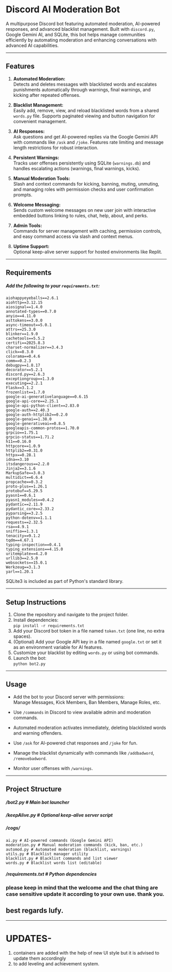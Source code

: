 # Discord AI Moderation Bot

A multipurpose Discord bot featuring automated moderation, AI-powered responses, and advanced blacklist management. Built with `discord.py`, Google Gemini AI, and SQLite, this bot helps manage communities efficiently by automating moderation and enhancing conversations with advanced AI capabilities.

---

## Features

1. **Automated Moderation:**  
   Detects and deletes messages with blacklisted words and escalates punishments automatically through warnings, final warnings, and kicking after repeated offenses.

2. **Blacklist Management:**  
   Easily add, remove, view, and reload blacklisted words from a shared `words.py` file. Supports paginated viewing and button navigation for convenient management.

3. **AI Responses:**  
   Ask questions and get AI-powered replies via the Google Gemini API with commands like `/ask` and `/joke`. Features rate limiting and message length restrictions for robust interaction.

4. **Persistent Warnings:**  
   Tracks user offenses persistently using SQLite (`warnings.db`) and handles escalating actions (warnings, final warnings, kicks).

5. **Manual Moderation Tools:**  
   Slash and context commands for kicking, banning, muting, unmuting, and managing roles with permission checks and user confirmation prompts.

6. **Welcome Messaging:**  
   Sends custom welcome messages on new user join with interactive embedded buttons linking to rules, chat, help, about, and perks.

7. **Admin Tools:**  
   Commands for server management with caching, permission controls, and easy command access via slash and context menus.

8. **Uptime Support:**  
   Optional keep-alive server support for hosted environments like Replit.

---

## Requirements

##### Add the following to your `requirements.txt`:
    aiohappyeyeballs==2.6.1
    aiohttp==3.12.15
    aiosignal==1.4.0
    annotated-types==0.7.0
    anyio==4.11.0
    asttokens==3.0.0
    async-timeout==5.0.1
    attrs==25.3.0
    blinker==1.9.0
    cachetools==5.5.2
    certifi==2025.8.3
    charset-normalizer==3.4.3
    click==8.3.0
    colorama==0.4.6
    comm==0.2.3
    debugpy==1.8.17
    decorator==5.2.1
    discord.py==2.6.3
    exceptiongroup==1.3.0
    executing==2.2.1
    Flask==3.1.2
    frozenlist==1.7.0
    google-ai-generativelanguage==0.6.15
    google-api-core==2.25.1
    google-api-python-client==2.83.0
    google-auth==2.40.3
    google-auth-httplib2==0.2.0
    google-genai==1.38.0
    google-generativeai==0.8.5
    googleapis-common-protos==1.70.0
    grpcio==1.75.1
    grpcio-status==1.71.2
    h11==0.16.0
    httpcore==1.0.9
    httplib2==0.31.0
    httpx==0.28.1
    idna==3.10
    itsdangerous==2.2.0
    Jinja2==3.1.6
    MarkupSafe==3.0.3
    multidict==6.6.4
    propcache==0.3.2
    proto-plus==1.26.1
    protobuf==5.29.5
    pyasn1==0.6.1
    pyasn1_modules==0.4.2
    pydantic==2.11.9
    pydantic_core==2.33.2
    pyparsing==3.2.5
    python-dotenv==1.1.1
    requests==2.32.5
    rsa==4.9.1
    sniffio==1.3.1
    tenacity==9.1.2
    tqdm==4.67.1
    typing-inspection==0.4.1
    typing_extensions==4.15.0
    uritemplate==4.2.0
    urllib3==2.5.0
    websockets==15.0.1
    Werkzeug==3.1.3
    yarl==1.20.1


SQLite3 is included as part of Python's standard library.

---

## Setup Instructions

1. Clone the repository and navigate to the project folder.
2. Install dependencies:  
   `pip install -r requirements.txt`
3. Add your Discord bot token in a file named `token.txt` (one line, no extra spaces).
4. (Optional) Add your Google API key in a file named `google.txt` or set it as an environment variable for AI features.
5. Customize your blacklist by editing `words.py` or using bot commands.
6. Launch the bot:  
   `python bot2.py`

---

## Usage

- Add the bot to your Discord server with permissions:  
  Manage Messages, Kick Members, Ban Members, Manage Roles, etc.
  
- Use `/commands` in Discord to view available admin and moderation commands.
  
- Automated moderation activates immediately, deleting blacklisted words and warning offenders.

- Use `/ask` for AI-powered chat responses and `/joke` for fun.

- Manage the blacklist dynamically with commands like `/addbadword`, `/removebadword`.

- Monitor user offenses with `/warnings`.

---

## Project Structure

##### /bot2.py # Main bot launcher
##### /keepAlive.py # Optional keep-alive server script
##### /cogs/
    ai.py # AI-powered commands (Google Gemini API)
    moderation.py # Manual moderation commands (kick, ban, etc.)
    automod.py # Automated moderation (blacklist, warnings)
    utils.py # Blacklist manager utility
    blacklist.py # Blacklist commands and list viewer
    words.py # Blacklist words list (editable)
##### /requirements.txt # Python dependencies


### please keep in mind that the welcome and the chat thing are case sensitive update it according to your own use. thank you.

## best regards lufy.
---

# UPDATES-
1. containers are added with the help of new UI style but it is advised to update them accordingly
2. to add leveling and achievement system.
